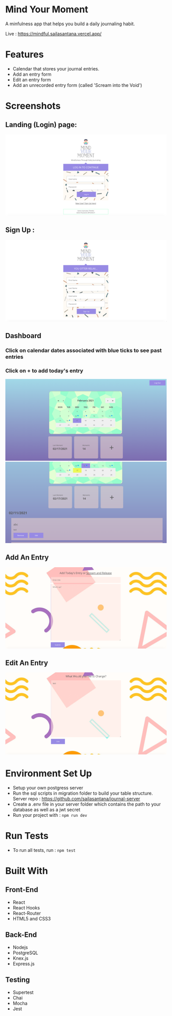 
# Mind Your Moment

A minfulness app that helps you build a daily journaling habit.

Live : https://mindful.sailasantana.vercel.app/

# Features

* Calendar that stores your journal entries.
* Add an entry form
* Edit an entry form
* Add an unrecorded entry form (called 'Scream into the Void')


# Screenshots

## Landing (Login) page:

![Landing](screenshots/login.png)

## Sign Up :

![Signup](screenshots/signup.png)


## Dashboard 

### Click on calendar dates associated with blue ticks to see past entries
### Click on + to add today's entry 

![Dashboard](screenshots/dashboard.png)
![Dashboard2](screenshots/dashboard2.png)

## Add An Entry 

![Add](screenshots/add.png)

## Edit An Entry 

![Edit](screenshots/edit.png)



# Environment Set Up

* Setup your own postgress server
* Run the sql scripts in migration folder to build your table structure. Server repo : https://github.com/sailasantana/journal-server
* Create a .env file in your server folder which contains the path to your database as well as a jwt secret
* Run your project with : ```npm run dev```


# Run Tests

* To run all tests, run : ```npm test```



# Built With

## Front-End
* React
* React Hooks 
* React-Router
* HTML5 and CSS3

## Back-End
* Nodejs
* PostgreSQL
* Knex.js
* Express.js

## Testing

* Supertest
* Chai
* Mocha
* Jest

